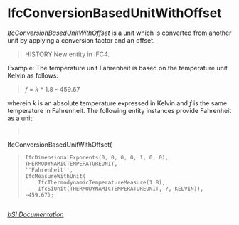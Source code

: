 IfcConversionBasedUnitWithOffset
================================
_IfcConversionBasedUnitWithOffset_ is a unit which is converted from another
unit by applying a conversion factor and an offset.  
  
> HISTORY  New entity in IFC4.  
  
Example: The temperature unit Fahrenheit is based on the temperature unit
Kelvin as follows:  
  
> _f_ = _k_ * 1.8 - 459.67  
  
wherein _k_ is an absolute temperature expressed in Kelvin and _f_ is the same
temperature in Fahrenheit. The following entity instances provide Fahrenheit
as a unit:  
  
>  
> ```  
>  
IfcConversionBasedUnitWithOffset(  
>     IfcDimensionalExponents(0, 0, 0, 0, 1, 0, 0),  
>     THERMODYNAMICTEMPERATUREUNIT,  
>     ''Fahrenheit'',  
>     IfcMeasureWithUnit(  
>         IfcThermodynamicTemperatureMeasure(1.8),  
>         IfcSiUnit(THERMODYNAMICTEMPERATUREUNIT, ?, KELVIN)),  
>     -459.67);  
  
> ```  
[ _bSI
Documentation_](https://standards.buildingsmart.org/IFC/DEV/IFC4_2/FINAL/HTML/schema/ifcmeasureresource/lexical/ifcconversionbasedunitwithoffset.htm)


